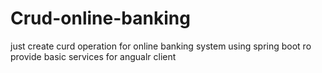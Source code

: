 # Crud-online-banking
just create curd operation for online banking system using spring boot ro provide basic services for angualr client 
